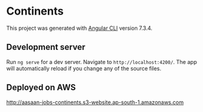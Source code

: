 # Continents

This project was generated with [Angular CLI](https://github.com/angular/angular-cli) version 7.3.4.

## Development server

Run `ng serve` for a dev server. Navigate to `http://localhost:4200/`. The app will automatically reload if you change any of the source files.

## Deployed on AWS
http://aasaan-jobs-continents.s3-website.ap-south-1.amazonaws.com